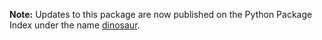 **Note:** Updates to this package are now published on the Python Package Index
under the name [dinosaur](https://pypi.org/project/dinosaur/).
